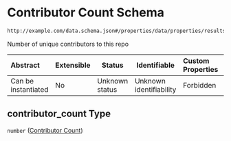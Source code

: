 # Contributor Count Schema

```txt
http://example.com/data.schema.json#/properties/data/properties/results/properties/contributor_count
```

Number of unique contributors to this repo


| Abstract            | Extensible | Status         | Identifiable            | Custom Properties | Additional Properties | Access Restrictions | Defined In                                                                 |
| :------------------ | ---------- | -------------- | ----------------------- | :---------------- | --------------------- | ------------------- | -------------------------------------------------------------------------- |
| Can be instantiated | No         | Unknown status | Unknown identifiability | Forbidden         | Allowed               | none                | [data.schema.json\*](../../out/v1/data.schema.json "open original schema") |

## contributor_count Type

`number` ([Contributor Count](data-properties-lowendinsight-analysis-data-properties-lowendinsight-per-repo-analysis-results-properties-contributor-count.md))
